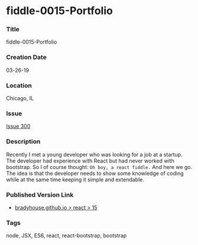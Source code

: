 fiddle-0015-Portfolio
======


### Title

fiddle-0015-Portfolio


### Creation Date

03-26-19


### Location

Chicago, IL


### Issue

[Issue 300](https://github.com/bradyhouse/house/issues/300)


### Description

Recently I met a young developer who was looking for a job at a startup.  The developer had experience with React but 
had never worked with bootstrap.  So I of course thought:  `Oh boy, a react fiddle.`  And here we go.  The idea is 
that the developer needs to show some knowledge of coding while at the same time keeping it simple and extendable. 


### Published Version Link

  * [bradyhouse.github.io > react > 15](http://bradyhouse.github.io/react/fiddle-0015-Portfolio/#)


### Tags

node, JSX, ES6, react, react-bootstrap, bootstrap
